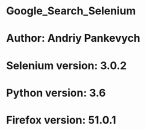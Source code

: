 # Google_Search_Selenium
# Author: Andriy Pankevych

# Selenium version: 3.0.2
# Python version: 3.6
# Firefox version: 51.0.1
